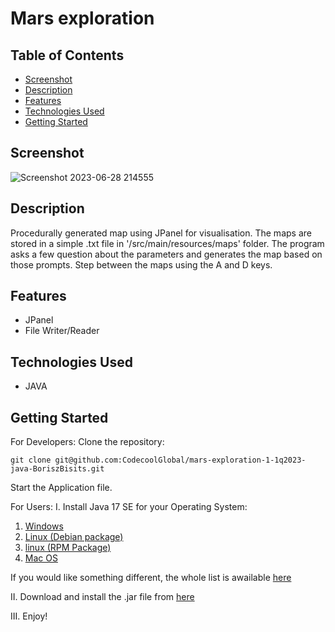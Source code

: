 # Mars exploration
## Table of Contents
- [Screenshot](#screenshot)
- [Description](#description)
- [Features](#features)
- [Technologies Used](#technologies-used)
- [Getting Started](#getting-started)

## Screenshot

![Screenshot 2023-06-28 214555](https://github.com/CodecoolGlobal/mars-exploration-1-1q2023-java-BoriszBisits/assets/115445237/234d7cbc-8fe4-49d1-bf02-26c541eb559c)

## Description
Procedurally generated map using JPanel for visualisation. The maps are stored in a simple .txt file in '/src/main/resources/maps' folder.
The program asks a few question about the parameters and generates the map based on those prompts.
Step between the maps using the A and D keys.

## Features
- JPanel
- File Writer/Reader

## Technologies Used

* JAVA

## Getting Started
For Developers:
Clone the repository:

```
git clone git@github.com:CodecoolGlobal/mars-exploration-1-1q2023-java-BoriszBisits.git
```

Start the Application file.

For Users:
I. Install Java 17 SE for your Operating System:

1. [Windows](https://download.oracle.com/java/17/archive/jdk-17.0.9_windows-x64_bin.exe)
2. [Linux (Debian package)](https://download.oracle.com/java/17/archive/jdk-17.0.9_linux-x64_bin.deb)
3. [linux (RPM Package)](https://download.oracle.com/java/17/archive/jdk-17.0.9_linux-x64_bin.rpm)
4. [Mac OS](https://download.oracle.com/java/17/archive/jdk-17.0.9_macos-x64_bin.dmg)

If you would like something different, the whole list is awailable [here](https://www.oracle.com/java/technologies/javase/jdk17-archive-downloads.html)

II. Download and install the .jar file from [here](https://github.com/CodecoolGlobal/mars-exploration-1-1q2023-java-BoriszBisits/releases/download/deployment/mars-exploration-1.0.jar)

III. Enjoy!

